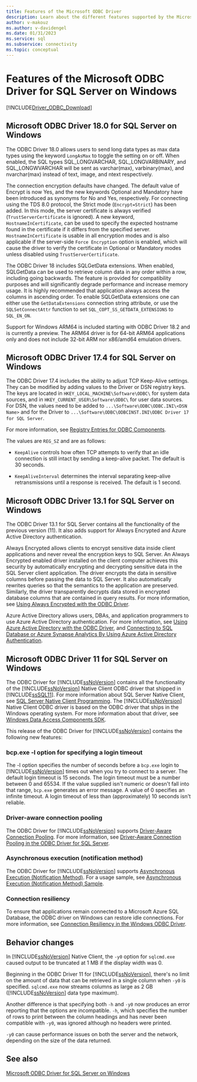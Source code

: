 ```yaml
---
title: Features of the Microsoft ODBC Driver
description: Learn about the different features supported by the Microsoft ODBC Driver for SQL Server on Windows.
author: v-makouz
ms.author: v-davidengel
ms.date: 01/31/2023
ms.service: sql
ms.subservice: connectivity
ms.topic: conceptual
---
```

# Features of the Microsoft ODBC Driver for SQL Server on Windows

[!INCLUDE[Driver_ODBC_Download](../../../includes/driver_odbc_download.md)]

## Microsoft ODBC Driver 18.0 for SQL Server on Windows

<a id="longasmax"></a>
The ODBC Driver 18.0 allows users to send long data types as max data types using the keyword `LongAsMax` to toggle the setting on or off. When enabled, the SQL types SQL_LONGVARCHAR, SQL_LONGVARBINARY, and SQL_LONGWVARCHAR will be sent as varchar(max), varbinary(max), and nvarchar(max) instead of text, image, and ntext respectively.

The connection encryption defaults have changed. The default value of Encrypt is now Yes, and the new keywords Optional and Mandatory have been introduced as synonyms for No and Yes, respectively. For connecting using the TDS 8.0 protocol, the Strict mode (`Encrypt=Strict`) has been added. In this mode, the server certificate is always verified (`TrustServerCertificate` is ignored). A new keyword, `HostnameInCertificate`, can be used to specify the expected hostname found in the certificate if it differs from the specified server. `HostnameInCertificate` is usable in all encryption modes and is also applicable if the server-side `Force Encryption` option is enabled, which will cause the driver to verify the certificate in Optional or Mandatory modes unless disabled using `TrustServerCertificate`.

<a id="getdataextensions"></a>
The ODBC Driver 18 includes SQLGetData extensions. When enabled, SQLGetData can be used to retrieve column data in any order within a row, including going backwards. The feature is provided for compatibility purposes and will significantly degrade performance and increase memory usage. It is highly recommended that application always access the columns in ascending order. To enable SQLGetData extensions one can either use the `GetDataExtensions` connection string attribute, or use the `SQLSetConnectAttr` function to set `SQL_COPT_SS_GETDATA_EXTENSIONS` to `SQL_EN_ON`.

<a id="windowsarm64"></a>
Support for Windows ARM64 is included starting with ODBC Driver 18.2 and is currently a preview. The ARM64 driver is for 64-bit ARM64 applications only and does not include 32-bit ARM nor x86/amd64 emulation drivers.

## Microsoft ODBC Driver 17.4 for SQL Server on Windows

The ODBC Driver 17.4 includes the ability to adjust TCP Keep-Alive settings. They can be modified by adding values to the Driver or DSN registry keys. The keys are located in `HKEY_LOCAL_MACHINE\Software\ODBC\` for system data sources, and in  `HKEY_CURRENT_USER\Software\ODBC\` for user data sources. For DSN, the values need to be added to `...\Software\ODBC\ODBC.INI\<DSN Name>` and for the Driver to `...\Software\ODBC\ODBCINST.INI\ODBC Driver 17 for SQL Server`.

For more information, see [Registry Entries for ODBC Components](../../../odbc/reference/install/registry-entries-for-odbc-components.md).

The values are `REG_SZ` and are as follows:

- `KeepAlive` controls how often TCP attempts to verify that an idle connection is still intact by sending a keep-alive packet. The default is 30 seconds.

- `KeepAliveInterval` determines the interval separating keep-alive retransmissions until a response is received. The default is 1 second.

## Microsoft ODBC Driver 13.1 for SQL Server on Windows

The ODBC Driver 13.1 for SQL Server contains all the functionality of the previous version (11). It also adds support for Always Encrypted and Azure Active Directory authentication.

Always Encrypted allows clients to encrypt sensitive data inside client applications and never reveal the encryption keys to SQL Server. An Always Encrypted enabled driver installed on the client computer achieves this security by automatically encrypting and decrypting sensitive data in the SQL Server client application. The driver encrypts the data in sensitive columns before passing the data to SQL Server. It also automatically rewrites queries so that the semantics to the application are preserved. Similarly, the driver transparently decrypts data stored in encrypted database columns that are contained in query results. For more information, see [Using Always Encrypted with the ODBC Driver](../using-always-encrypted-with-the-odbc-driver.md).

Azure Active Directory allows users, DBAs, and application programmers to use Azure Active Directory authentication. For more information, see [Using Azure Active Directory with the ODBC Driver](../using-azure-active-directory.md), and [Connecting to SQL Database or Azure Synapse Analytics By Using Azure Active Directory Authentication](/azure/sql-database/sql-database-aad-authentication).

## Microsoft ODBC Driver 11 for SQL Server on Windows

The ODBC Driver for [!INCLUDE[ssNoVersion](../../../includes/ssnoversion-md.md)] contains all the functionality of the [!INCLUDE[ssNoVersion](../../../includes/ssnoversion-md.md)] Native Client ODBC driver that shipped in [!INCLUDE[ssSQL11](../../../includes/sssql11-md.md)]. For more information about SQL Server Native Client, see [SQL Server Native Client Programming](../../../relational-databases/native-client/sql-server-native-client-programming.md). The [!INCLUDE[ssNoVersion](../../../includes/ssnoversion-md.md)] Native Client ODBC driver is based on the ODBC driver that ships in the Windows operating system. For more information about that driver, see [Windows Data Access Components SDK](/previous-versions/windows/desktop/legacy/aa968814(v=vs.85)).

This release of the ODBC Driver for [!INCLUDE[ssNoVersion](../../../includes/ssnoversion-md.md)] contains the following new features:

### bcp.exe -l option for specifying a login timeout

The -l option specifies the number of seconds before a `bcp.exe` login to [!INCLUDE[ssNoVersion](../../../includes/ssnoversion-md.md)] times out when you try to connect to a server. The default login timeout is 15 seconds. The login timeout must be a number between 0 and 65534. If the value supplied isn't numeric or doesn't fall into that range, `bcp.exe` generates an error message. A value of 0 specifies an infinite timeout. A login timeout of less than (approximately) 10 seconds isn't reliable.

### Driver-aware connection pooling

The ODBC Driver for [!INCLUDE[ssNoVersion](../../../includes/ssnoversion-md.md)] supports [Driver-Aware Connection Pooling](../../../odbc/reference/develop-app/driver-aware-connection-pooling.md). For more information, see [Driver-Aware Connection Pooling in the ODBC Driver for SQL Server](driver-aware-connection-pooling-in-the-odbc-driver-for-sql-server.md).

### Asynchronous execution (notification method)

The ODBC Driver for [!INCLUDE[ssNoVersion](../../../includes/ssnoversion-md.md)] supports [Asynchronous Execution (Notification Method)](../../../odbc/reference/develop-app/asynchronous-execution-notification-method.md). For a usage sample, see [Asynchronous Execution &#40;Notification Method&#41; Sample](asynchronous-execution-notification-method-sample.md).

### Connection resiliency

To ensure that applications remain connected to a Microsoft Azure SQL Database, the ODBC driver on Windows can restore idle connections. For more information, see [Connection Resiliency in the Windows ODBC Driver](../connection-resiliency.md).

## Behavior changes

In [!INCLUDE[ssNoVersion](../../../includes/ssnoversion-md.md)] Native Client, the `-y0` option for `sqlcmd.exe` caused output to be truncated at 1 MB if the display width was 0.

Beginning in the ODBC Driver 11 for [!INCLUDE[ssNoVersion](../../../includes/ssnoversion-md.md)], there's no limit on the amount of data that can be retrieved in a single column when `-y0` is specified. `sqlcmd.exe` now streams columns as large as 2 GB ([!INCLUDE[ssNoVersion](../../../includes/ssnoversion-md.md)] data type maximum).

Another difference is that specifying both `-h` and `-y0` now produces an error reporting that the options are incompatible. `-h`, which specifies the number of rows to print between the column headings and has never been compatible with `-y0`, was ignored although no headers were printed.

`-y0` can cause performance issues on both the server and the network, depending on the size of the data returned.

## See also

[Microsoft ODBC Driver for SQL Server on Windows](microsoft-odbc-driver-for-sql-server-on-windows.md)
